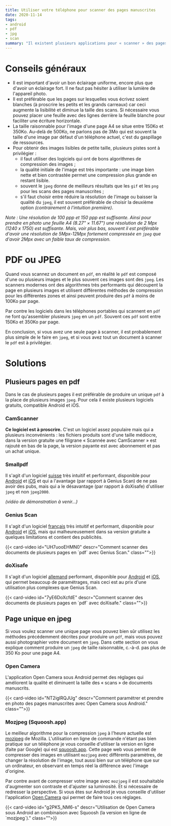 ```yaml
---
title: Utiliser votre téléphone pour scanner des pages manuscrites
date: 2020-11-14
tags:
- android
- pdf
- jpg
- scan
summary: "Il existent plusieurs applications pour « scanner » des pages manuscrites en PDF en utilisant votre téléphone, mais elles ne se valent pas toutes. La qualité et la taille des pdf produits peut varier considérablement. Ici on présente essentiellement deux de ces applications gratuites : Genius Scan et doXisafe. Malheureusement il n'existe pas d'alternative open source à ces applications."
---
```



# Conseils généraux

- Il est important d'avoir un bon éclairage uniforme, encore plus que d'avoir un éclairage fort. Il ne faut pas hésiter à utiliser la lumière de l'appareil photo.
- Il est préférable que les pages sur lesquelles vous écrivez soient blanches (à proscrire les petits et les grands carreaux) car ceci augmente la lisibilité et diminue la taille des scans. Si nécessaire vous pouvez placer une feuille avec des lignes derrière la feuille blanche pour faciliter une écriture horizontale.
- La taille raisonnable pour l'image d'une page A4 se situe entre 150Ko et 350Ko. Au-delà de 500Ko, ne parlons pas de 3Mo qui est souvent la taille d'une image par défaut d'un téléphone actuel, c'est du gaspillage de ressources.
- Pour obtenir des images lisibles de petite taille, plusieurs pistes sont à privilégier :
  - il faut utiliser des logiciels qui ont de bons algorithmes de compression des images ;
  - la qualité initiale de l'image est très importante : une image bien nette et bien contrastée permet une compression plus grande en restant lisible.
  - souvent le `jpeg` donne de meilleurs résultats que les `gif` et les `png` pour les scans des pages manuscrites ;
  - s'il faut choisir entre réduire la résolution de l'image ou baisser la qualité du `jpeg`, il est souvent préférable de choisir la deuxième option *(contrairement à l'intuition première)*.

*Note : Une résolution de 100 ppp et 150 ppp est suffisante. Ainsi pour prendre en photo une feuille A4 (8.27" × 11.67") une résolution de 2 Mpx (1240 x 1750) est suffisante. Mais, voir plus bas, souvent il est préférable d'avoir une résolution de 5Mpx-12Mpx fortement compressée en `jpeg` que d'avoir 2Mpx avec un faible taux de compression.*

# PDF ou JPEG

Quand vous scannez un document en `pdf`, en réalité le `pdf` est composé d'une ou plusieurs images et le plus souvent ces images sont des `jpeg`. Les scanners modernes ont des algorithmes très performants qui découpent la page en plusieurs images et utilisent différentes méthodes de compression pour les différentes zones et ainsi peuvent produire des `pdf` à moins de 100Ko par page.

Par contre les logiciels dans les téléphones portables qui scannent en `pdf` ne font qu'assembler plusieurs `jpeg` en un `pdf`. Souvent ces `pdf` sont entre 150Ko et 350Ko par page.

En conclusion, si vous avez une seule page à scanner, il est probablement plus simple de le faire en `jpeg`, et si vous avez tout un document à scanner le `pdf` est à privilégier.

# Solutions

## Plusieurs pages en pdf

Dans le cas de plusieurs pages il est préférable de produire un unique `pdf` à la place de plusieurs images `jpeg`. Pour cela il existe plusieurs logiciels gratuits, compatible Android et iOS.

### CamScanner

**Ce logiciel est à proscrire.** C'est un logiciel assez populaire mais qui a plusieurs inconvénients : les fichiers produits sont d'une taille médiocre, dans la version gratuite une filigrane « Scannée avec CamScanner » est rajouté en bas de la page, la version payante est avec abonnement et pas un achat unique.

### Smallpdf

Il s'agit d'un logiciel [suisse](https://smallpdf.com/about) très intuitif et performant, disponible pour [Android](https://play.google.com/store/apps/details?id=com.smallpdf.app.android) et [iOS](https://apps.apple.com/us/app/smallpdf/id1485259500) et qui a l'avantage (par rapport à Genius Scan) de ne pas avoir des pubs, mais qui a le désavantage (par rapport à doXisafe) d'utiliser `jpeg` et non `jpeg2000`.

_(vidéo de démonstration à venir...)_

### Genius Scan

Il s'agit d'un logiciel [français](https://www.thegrizzlylabs.com/about) très intuitif et performant, disponible pour [Android](https://play.google.com/store/apps/details?id=com.thegrizzlylabs.geniusscan.free) et [iOS](https://apps.apple.com/fr/app/genius-scan-pdf-scanner/id377672876), mais qui malheureusement dans sa version gratuite a quelques limitations et contient des publicités.

<div class="row">
  <div class="col-6 offset-3 mb-4">
  {{< card-video id="UH7uooEHMN0" descr="Comment scanner des documents de plusieurs pages en `pdf` avec Genius Scan." class="">}}
  </div>
</div>


### doXisafe

Il s'agit d'un logiciel [allemand](https://ciblabs.es/en/about-us/) performant, disponible pour [Android](https://play.google.com/store/apps/details?id=de.cib.doxisafe.android) et [iOS](https://apps.apple.com/gb/app/doxisafe/id1157951562), qui permet beaucoup de paramétrages, mais ceci est au prix d'une utilisation plus complexes que Genius Scan.


<div class="row">
  <div class="col-6 offset-3 mb-4">
  {{< card-video id="7yE6DoXcfdE" descr="Comment scanner des documents de plusieurs pages en `pdf` avec doXisafe." class="">}}
  </div>
</div>

## Page unique en jpeg

Si vous voulez scanner une unique page vous pouvez bien sûr utilisez les méthodes précédemment décrites pour produire un `pdf`, mais vous pouvez aussi photographier votre document en `jpeg`. Dans cette section on vous explique comment produire un `jpeg` de taille raisonnable, c.-à-d. pas plus de 350 Ko pour une page A4.

###  Open Camera

L'application Open Camera sous Android permet des réglages qui améliorent la qualité et diminuent la taille des « scans » de documents manuscrits.

<div class="row">
  <div class="col-6 offset-3 mb-4">
  {{< card-video id="NT2iglRQJUg" descr="Comment paramétrer et prendre en photo des pages manuscrites avec Open Camera sous Android." class="">}}
  </div>
</div>


###  Mozjpeg (Squoosh.app)

Le meilleur algorithme pour la compression `jpeg` à l'heure actuelle est [mozjpeg](https://github.com/mozilla/mozjpeg) de Mozilla. L'utilisation en ligne de commande n'étant pas bien pratique sur un téléphone je vous conseille d'utiliser la version en ligne (faite par Google) qui est [squoosh.app](https://squoosh.app/). Cette page web vous permet de compresser des images en utilisant `mozjpeg` avec différents paramètres, de changer la résolution de l'image, tout aussi bien sur un téléphone que sur un ordinateur, en observant en temps réel la différence avec l'image d'origine.

Par contre avant de compresser votre image avec `mozjpeg` il est souhaitable d'augmenter son contraste et d'ajuster sa luminosité. Et si nécessaire de redresser la perspective. Si vous êtes sur Android je vous conseille d'utiliser l'application [Open Camera](https://play.google.com/store/apps/details?id=net.sourceforge.opencamera) qui permet de faire tous ces réglages.

<div class="row">
  <div class="col-6 offset-3 mb-4">
  {{< card-video id="g2PK5_NM6-s" descr="Utilisation de Open Camera sous Android an combinaison avec Squoosh (la version en ligne de `mozjpeg`)." class="">}}
  </div>
</div>

